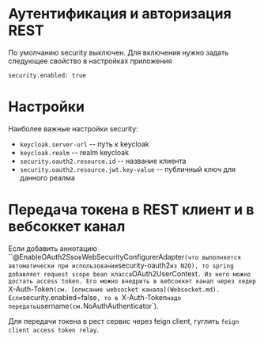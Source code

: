 Аутентификация и авторизация REST
=================================

По умолчанию security выключен. Для включения нужно задать следующее
свойство в настройках приложения

```
security.enabled: true
```

# Настройки

Наиболее важные настройки security:

- `keycloak.server-url` -- путь к keycloak
- `keycloak.realm` -- realm keycloak
- `security.oauth2.resource.id` -- название клиента
- `security.oauth2.resource.jwt.key-value` -- публичный ключ для данного реалма

# Передача токена в REST клиент и в вебсоккет канал

Если добавить аннотацию ``@EnableOAuth2Sso` в `WebSecurityConfigurerAdapter`
(что выполняется автоматически при использовании `security-oauth2` из N2O), то spring
добавляет request scope bean класса `OAuth2UserContext`. Из него можно достать access token.
Его можно внедрить в вебсоккет канал через хедер `X-Auth-Token` (см. [описание websocket канала](Websocket.md).
Если `security.enabled=false`, то в `X-Auth-Token` надо передать `username` (см. `NoAuthAuthenticator`).

Для передачи токена в рест сервис через feign client, гуглить `feign client access token relay`.

